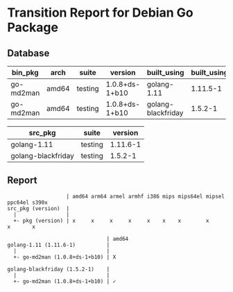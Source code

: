 # Transition Report for Debian Go Package

## Database

| bin_pkg   | arch  | suite   | version        | built_using        | built_using_version |
| --------- | ----- | ------- | -------------- | ------------------ | ------------------- |
| go-md2man | amd64 | testing | 1.0.8+ds-1+b10 | golang-1.11        | 1.11.5-1            |
| go-md2man | amd64 | testing | 1.0.8+ds-1+b10 | golang-blackfriday | 1.5.2-1             |

| src_pkg            | suite   | version  |
| ------------------ | ------- | -------- |
| golang-1.11        | testing | 1.11.6-1 |
| golang-blackfriday | testing | 1.5.2-1  |

## Report

```
                   | amd64 arm64 armel armhf i386 mips mips64el mipsel ppc64el s390x
src_pkg (version)  |
  |                |
  +- pkg (version) | x     x     x     x     x    x    x        x      x       x
```

```
                                | amd64
golang-1.11 (1.11.6-1)          |
  |                             |
  +- go-md2man (1.0.8+ds-1+b10) | X

golang-blackfriday (1.5.2-1)    |
  |                             |
  +- go-md2man (1.0.8+ds-1+b10) | ✓
```
